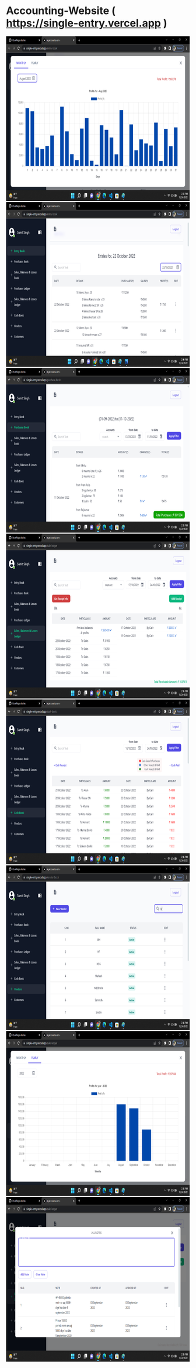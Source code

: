 # Accounting-Website ( https://single-entry.vercel.app )


<img src="public/demo0.png" width="800" height="450">

<img src="public/demo1.png" width="800" height="450">

<img src="public/demo2.png" width="800" height="450">

<img src="public/demo3.png" width="800" height="450">

<img src="public/demo4.png" width="800" height="450">

<img src="public/demo5.png" width="800" height="450">

<img src="public/demo6.png" width="800" height="450">

<img src="public/demo7.png" width="800" height="450">
